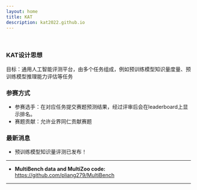 ```yaml
---
layout: home
title: KAT
description: kat2022.github.io
---
```


<br />

### KAT设计思想
<p> 目标：通用人工智能评测平台，由多个任务组成，例如预训练模型知识量度量、预训练模型推理能力评估等任务 </p> 


### 参赛方式
- 参赛选手：在对应任务提交赛题预测结果，经过评审后会在leaderboard上显示排名。
- 赛题贡献：允许业界同仁贡献赛题

### 最新消息
- 预训练模型知识量评测已发布！

<hr />
    
<ul>
  <li><strong>MultiBench data and MultiZoo code:</strong> <a href="https://github.com/pliang279/MultiBench" target="_blank">https://github.com/pliang279/MultiBench</a></li>
</ul>

<hr />
